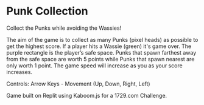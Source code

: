 # Punk Collection 
Collect the Punks while avoiding the Wassies!

The aim of the game is to collect as many Punks (pixel heads) as possible to get the highest score. If a player hits a Wassie (green) it's game over. The purple rectangle is the player’s safe space. Punks that spawn farthest away from the safe space are worth 5 points while Punks that spawn nearest are only worth 1 point. The game speed will increase as you as your score increases.

Controls:
Arrow Keys - Movement (Up, Down, Right, Left)

Game built on Replit using Kaboom.js for a 1729.com Challenge.



